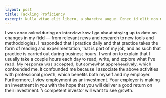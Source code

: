 ```yaml
---
layout: post
title: Tackling Proficiency
excerpt: Nulla vitae elit libero, a pharetra augue. Donec id elit non mi porta gravida at eget metus.
---
```


I was once asked during an interview how I go about staying up to date on changes in my field — from relevant news and research to new tools and methodologies. I responded that I practice daily and that practice takes the form of reading and experimentation, that is part of my job, and as such that practice is carried out during business hours. I went on to explain that I usually take a couple hours each day to read, write, and explore what I’ve read. My response was accepted, but somewhat apprehensively, which confounded me. It confounded me because I associate the above activities with professional growth, which benefits both myself and my employer. Furthermore, I view employment as an investment. Your employer is making an investment in you with the hope that you will deliver a good return on their investment. A competent investor will want to see growth.
